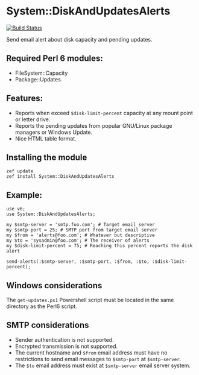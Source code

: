 # System::DiskAndUpdatesAlerts

[![Build Status](https://travis-ci.org/ramiroencinas/perl6-System-DiskAndUpdatesAlerts.svg?branch=master)](https://travis-ci.org/ramiroencinas/perl6-System-DiskAndUpdatesAlerts)

Send email alert about disk capacity and pending updates.

## Required Perl 6 modules:

- FileSystem::Capacity
- Package::Updates

## Features:

- Reports when exceed `$disk-limit-percent` capacity at any mount point or letter drive.
- Reports the pending updates from popular GNU/Linux package managers or Windows Update.
- Nice HTML table format.

## Installing the module ##

    zef update
    zef install System::DiskAndUpdatesAlerts

## Example:
```Perl6
use v6;
use System::DiskAndUpdatesAlerts;

my $smtp-server = 'smtp.foo.com'; # Target email server
my $smtp-port = 25; # SMTP port from target email server
my $from = 'alerts@foo.com'; # Whatever but descriptive
my $to = 'sysadmin@foo.com'; # The receiver of alerts
my $disk-limit-percent = 75; # Reaching this percent reports the disk alert

send-alerts(:$smtp-server, :$smtp-port, :$from, :$to, :$disk-limit-percent);
```

## Windows considerations

The `get-updates.ps1` Powershell script must be located in the same directory as the Perl6 script.

## SMTP considerations

- Sender authentication is not supported.
- Encrypted transmission is not supported.
- The current hostname and `$from` email address must have no restrictions to send email messages to `$smtp-port` at `$smtp-server`.
- The `$to` email address must exist at `$smtp-server` email server system.
